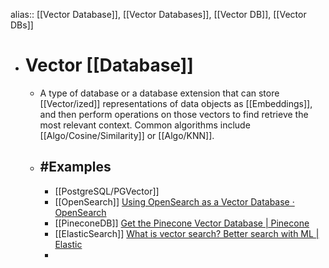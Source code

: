 alias:: [[Vector Database]], [[Vector Databases]], [[Vector DB]], [[Vector DBs]]

- # Vector [[Database]]
	- A type of database or a database extension that can store [[Vector/ized]] representations of data objects as [[Embeddings]], and then perform operations on those vectors to find retrieve the most relevant context. Common algorithms include  [[Algo/Cosine/Similarity]] or [[Algo/KNN]].
	- ## #Examples
		- [[PostgreSQL/PGVector]]
		- [[OpenSearch]] [Using OpenSearch as a Vector Database · OpenSearch](https://opensearch.org/platform/search/vector-database.html)
		- [[PineconeDB]] [Get the Pinecone Vector Database | Pinecone](https://www.pinecone.io/lp/get-vector-database/)
		- [[ElasticSearch]] [What is vector search? Better search with ML | Elastic](https://www.elastic.co/what-is/vector-search)
		-
